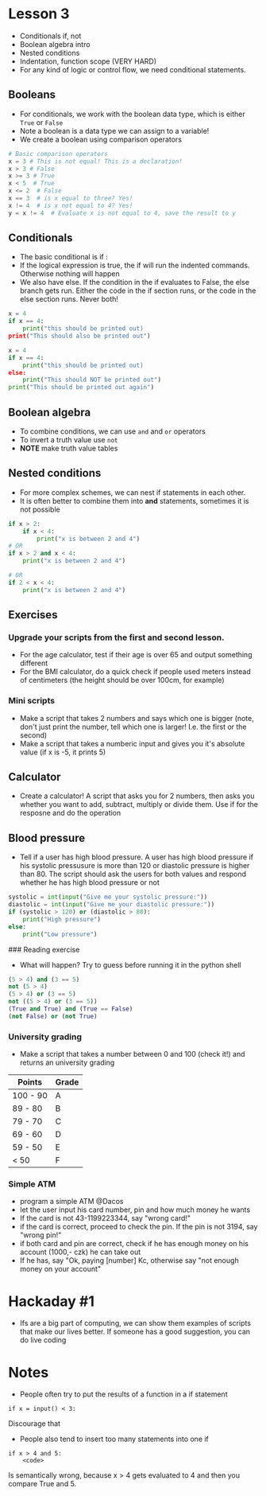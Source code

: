 # Lesson 3
* Conditionals if, not
* Boolean algebra intro
* Nested conditions
* Indentation, function scope (VERY HARD)
* For any kind of logic or control flow, we need conditional statements.

## Booleans
* For conditionals, we work with the boolean data type, which is either `True` or `False`
* Note a boolean is a data type we can assign to a variable!
* We create a boolean using comparison operators
```python
# Basic comparison operators
x = 3 # This is not equal! This is a declaration!
x > 3 # False
x >= 3 # True
x < 5  # True
x <= 2  # False
x == 3  # is x equal to three? Yes!
x != 4  # is x not equal to 4? Yes!
y = x != 4  # Evaluate x is not equal to 4, save the result to y
```

## Conditionals
* The basic conditional is if <expression>:
* If the logical expression is true, the if will run the indented commands. Otherwise nothing will happen
* We also have else. If the condition in the if evaluates to False, the else branch gets run. Either the code in the if section runs, or the code in the else section runs. Never both!
```python
x = 4
if x == 4:
    print("this should be printed out)
print("This should also be printed out")
```
```python
x = 4
if x == 4:
    print("this should be printed out)
else:
    print("This should NOT be printed out")
print("This should be printed out again")
```

## Boolean algebra
* To combine conditions, we can use `and` and `or` operators
* To invert a truth value use `not`
* **NOTE** make truth value tables

## Nested conditions
* For more complex schemes, we can nest if statements in each other.
* It is often better to combine them into **and** statements, sometimes it is not possible

```python
if x > 2:
    if x < 4:
        print("x is between 2 and 4")
# OR
if x > 2 and x < 4:
    print("x is between 2 and 4")

# OR
if 2 < x < 4:
    print("x is between 2 and 4")    
```

## Exercises
### Upgrade your scripts from the first and second lesson.
* For the age calculator, test if their age is over 65 and output something different
* For the BMI calculator, do a quick check if people used meters instead of centimeters (the height should be over 100cm, for example)

### Mini scripts
* Make a script that takes 2 numbers and says which one is bigger (note, don't just print the number, tell which one is larger! I.e. the first or the second)
* Make a script that takes a numberic input and gives you it's absolute value (if x is -5, it prints 5)

## Calculator
* Create a calculator! A script that asks you for 2 numbers, then asks you whether you want to add, subtract, multiply or divide them. Use if for the resposne and do the operation

## Blood pressure
* Tell if a user has high blood pressure. A user has high blood pressure if his systolic pressusure is more than 120 or diastolic pressure is higher than 80. The script should ask the users for both values and respond whether he has high blood pressure or not

```python
systolic = int(input("Give me your systolic pressure:"))
diastolic = int(input("Give me your diastolic pressure:"))
if (systolic > 120) or (diastolic > 80):
    print("High pressure")
else:
    print("Low pressure")

```

### Reading exercise
* What will happen? Try to guess before running it in the python shell

```python
(5 > 4) and (3 == 5)
not (5 > 4)
(5 > 4) or (3 == 5)
not ((5 > 4) or (3 == 5))
(True and True) and (True == False)
(not False) or (not True)
```

### University grading
* Make a script that takes a number between 0 and 100 (check it!) and returns an university grading

| Points | Grade |
|---|---|
|100 - 90| A |
|89 - 80| B |
|79 - 70| C |
|69 - 60| D |
|59 - 50| E |
|< 50| F |


### Simple ATM
* program a simple ATM @Dacos
* let the user input his card number, pin and how much money he wants
* If the card is not 43-1199223344, say "wrong card!"
* if the card is correct, proceed to check the pin. If the pin is not 3194, say "wrong pin!"
* if both card and pin are correct, check if he has enough money on his account (1000,- czk) he can take out
* If he has, say "Ok, paying [number] Kc, otherwise say "not enough money on your account"

# Hackaday #1
* Ifs are a big part of computing, we can show them examples of scripts that make our lives better. If someone has a good suggestion, you can do live coding

# Notes
* People often try to put the results of a function in a if statement
```
if x = input() < 3:
```

Discourage that
* People also tend to insert too many statements into one if
```
if x > 4 and 5:
    <code>
```
Is semantically wrong, because x > 4 gets evaluated to 4 and then you compare True and 5.
